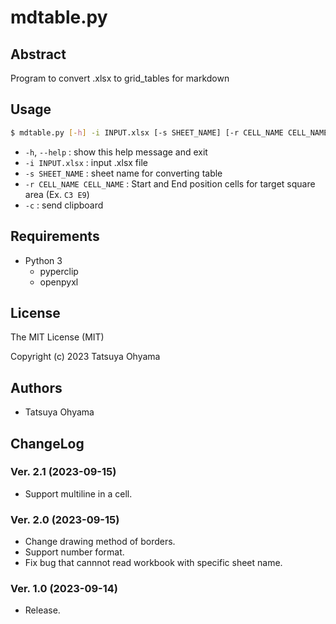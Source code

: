 # mdtable.py

## Abstract
Program to convert .xlsx to grid_tables for markdown


## Usage

```sh
$ mdtable.py [-h] -i INPUT.xlsx [-s SHEET_NAME] [-r CELL_NAME CELL_NAME] [-c]
```

* `-h`, `--help`
	: show this help message and exit
* `-i INPUT.xlsx`
	: input .xlsx file
* `-s SHEET_NAME`
	: sheet name for converting table
* `-r CELL_NAME CELL_NAME`
	: Start and End position cells for target square area (Ex. `C3 E9`)
* `-c`
	: send clipboard



## Requirements
* Python 3
	* pyperclip
	* openpyxl


## License
The MIT License (MIT)

Copyright (c) 2023 Tatsuya Ohyama


## Authors
* Tatsuya Ohyama


## ChangeLog
### Ver. 2.1 (2023-09-15)
* Support multiline in a cell.

### Ver. 2.0 (2023-09-15)
* Change drawing method of borders.
* Support number format.
* Fix bug that cannnot read workbook with specific sheet name.

### Ver. 1.0 (2023-09-14)
* Release.

